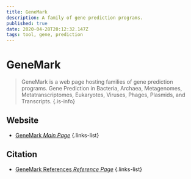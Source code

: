 ```yaml
---
title: GeneMark
description: A family of gene prediction programs.
published: true
date: 2020-04-28T20:12:32.147Z
tags: tool, gene, prediction
---
```


# GeneMark

> GeneMark is a web page hosting families of gene prediction programs.
&NewLine;
Gene Prediction in Bacteria, Archaea, Metagenomes, Metatranscriptomes, Eukaryotes, Viruses, Phages, Plasmids, and Transcripts.
{.is-info}

 

## Website 

- [GeneMark *Main Page*](http://exon.gatech.edu/GeneMark/)
{.links-list}

## Citation

- [GeneMark References *Reference Page*](http://exon.gatech.edu/GeneMark/references.html)
{.links-list}

